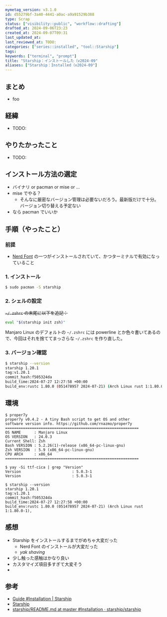 ```yaml
---
mymetag_version: v3.1.0
id: d55279bf-3a40-4441-a0ac-a9a91529b388
type: Scrap
status: ["visibility::public", "workflow::drafting"]
drafted_at: 2024-09-06T23:23
created_at: 2024-09-07T09:31
last_updated_at:
last_reviewed_at: TODO:
categories: ["series::installed", "tool::Starship"]
tags:
keywords: ["terminal", "prompt"]
title: "Starship：インストールした（v2024-09"
aliases: ["Starship：Installed（v2024-09"]
---
```


## まとめ

- foo

## 経緯

- TODO:

## やりたかったこと

- TODO:

## インストール方法の選定

- バイナリ or pacman or mise or ...
- mise でやる？
    - そんなに厳密なバージョン管理は必要ないだろう。最新版だけで十分。バージョン切り替える予定ない
- なら pacman でいいか

## 手順（やったこと）

### 前提

- [Nerd Font](https://www.nerdfonts.com/) の一つがインストールされていて、かつターミナルで有効になっていること

### 1. インストール

```sh
$ sudo pacman -S starship
```

### 2. シェルの設定

~~`~/.zshrc` の末尾に以下を追記：~~

```sh
eval "$(starship init zsh)"
```

Manjaro Linux のデフォルトの `~/.zshrc` には powerline とか色々書いてあるので、今回はそれを捨ててまっさらな `~/.zshrc` を作り直した。

### 3. バージョン確認

```sh
$ starship --version
starship 1.20.1
tag:v1.20.1
commit_hash:f505324da
build_time:2024-07-27 12:27:58 +00:00
build_env:rustc 1.80.0 (051478957 2024-07-21) (Arch Linux rust 1:1.80.0-1),
```

## 環境

```console
$ proper7y
proper7y v0.4.2 - A tiny Bash script to get OS and other
software version info. https://github.com/rnazmo/proper7y
============================================================
OS NAME      : Manjaro Linux
OS VERSION   : 24.0.3
Current Shell: Zsh
Bash VERSION : 5.2.26(1)-release (x86_64-pc-linux-gnu)
Zsh VERSION  : 5.9 (x86_64-pc-linux-gnu)
CPU ARCH     : x86_64
============================================================

$ yay -Si ttf-cica | grep "Version"
Version                       : 5.0.3-1
Version                       : 5.0.3-1

$ starship --version
starship 1.20.1
tag:v1.20.1
commit_hash:f505324da
build_time:2024-07-27 12:27:58 +00:00
build_env:rustc 1.80.0 (051478957 2024-07-21) (Arch Linux rust 1:1.80.0-1),
```

## 感想

- Starship をインストールするまでがめちゃ大変だった
    - Nerd Font のインストールが大変だった
    - *yak shaving*
- 少し触った感触はかなり良い
- カスタマイズ項目多すぎて大変そう
- 

## 参考

- [Guide #Installation | Starship](https://starship.rs/ja-JP/guide/)
- [Starship](https://starship.rs/ja-JP/)
- [starship/README.md at master #Installation · starship/starship](https://github.com/starship/starship/blob/d50d0e35dde42a9d5e3b11385ee36ed636b6ef35/README.md#-installation)
